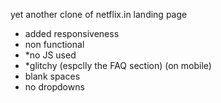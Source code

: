 yet another clone of netflix.in landing page
- added responsiveness
- non functional
- *no JS used
- *glitchy (espclly the FAQ section)  (on mobile)
- blank spaces
- no dropdowns
